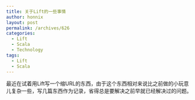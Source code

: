 ```yaml
---
title: 关于Lift的一些事情
author: honnix
layout: post
permalink: /archives/626
categories:
  - Lift
  - Scala
  - Technology
tags:
  - Lift
  - Scala
---
```

最近在试着用Lift写一个缩URL的东西，由于这个东西相对来说比之前做的小玩意儿复杂一些，写几篇东西作为记录，省得总是要解决之前早就已经解决过的问题。